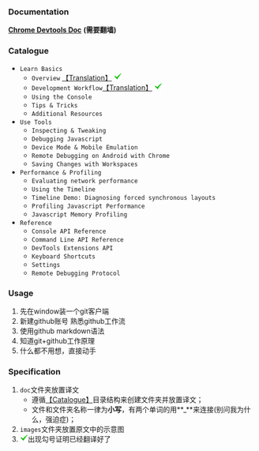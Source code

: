 ### Documentation
__[Chrome Devtools Doc](https://developer.chrome.com/devtools)__ **(需要翻墙)**

### Catalogue

* `Learn Basics`
    - `Overview` [【Translation】](doc/learn_basics/overview.md) ![got it](images/status/success.png)
    - `Development Workflow`[【Translation】](doc/learn_basics/authoring_development_workflow.md) ![got it](images/status/success.png)
    - `Using the Console`
    - `Tips & Tricks`
    - `Additional Resources`
* `Use Tools`
    - `Inspecting & Tweaking`
    - `Debugging Javascript`
    - `Device Mode & Mobile Emulation`
    - `Remote Debugging on Android with Chrome`
    - `Saving Changes with Workspaces`
* `Performance & Profiling`
    - `Evaluating network performance`
    - `Using the Timeline`
    - `Timeline Demo: Diagnosing forced synchronous layouts`
    - `Profiling Javascript Performance`
    - `Javascript Memory Profiling`
* `Reference`
    - `Console API Reference`
    - `Command Line API Reference`
    - `DevTools Extensions API`
    - `Keyboard Shortcuts`
    - `Settings`
    - `Remote Debugging Protocol`

### Usage

1. 先在window装一个git客户端
2. 新建github账号 熟悉github工作流
3. 使用github markdown语法
4. 知道git+github工作原理
5. 什么都不用想，直接动手

### Specification

1. `doc`文件夹放置译文
    * 遵循[【Catalogue】](#catalogue)目录结构来创建文件夹并放置译文；
    * 文件和文件夹名称一律为**小写**，有两个单词的用**_**来连接(别问我为什么，强迫症)；
2. `images`文件夹放置原文中的示意图
3. ![got it](images/status/success.png)出现勾号证明已经翻译好了



